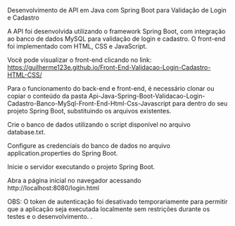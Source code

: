 Desenvolvimento de API em Java com Spring Boot para Validação de Login e Cadastro

A API foi desenvolvida utilizando o framework Spring Boot, com integração ao banco de dados MySQL para validação de login e cadastro. O front-end foi implementado com HTML, CSS e JavaScript.

Você pode visualizar o front-end clicando no link: https://guilherme123e.github.io/Front-End-Validacao-Login-Cadastro-HTML-CSS/

Para o funcionamento do back-end e front-end, é necessário clonar ou copiar o conteúdo da pasta Api-Java-Spring-Boot-Validacao-Login-Cadastro-Banco-MySql-Front-End-Html-Css-Javascript para dentro do seu projeto Spring Boot, substituindo os arquivos existentes.

Crie o banco de dados utilizando o script disponível no arquivo database.txt.

Configure as credenciais do banco de dados no arquivo application.properties do Spring Boot.

Inicie o servidor executando o projeto Spring Boot.

Abra a página inicial no navegador acessando http://localhost:8080/login.html

OBS: O token de autenticação foi desativado temporariamente para permitir que a aplicação seja executada localmente sem restrições durante os testes e o desenvolvimento.
.
